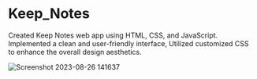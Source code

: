# Keep_Notes

Created Keep Notes web app using HTML, CSS, and JavaScript. Implemented a clean and user-friendly interface, Utilized customized CSS to enhance the overall design aesthetics.

![Screenshot 2023-08-26 141637](https://github.com/mahsank111/Keep_Notes/assets/97978224/06b722dd-379d-458f-82f3-e4ffa9088454)

